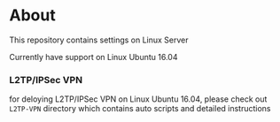# About

This repository contains settings on Linux Server

Currently have support on Linux Ubuntu 16.04

### L2TP/IPSec VPN

for deloying L2TP/IPSec VPN on Linux Ubuntu 16.04, please check out `L2TP-VPN` directory which contains auto scripts and detailed instructions